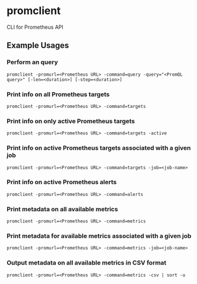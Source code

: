 # promclient
CLI for Prometheus API

## Example Usages

### Perform an query

```promclient -promurl=<Prometheus URL> -command=query -query="<PromQL query>" [-len=<duration>] [-step=<duration>]```

### Print info on all Prometheus targets

```promclient -promurl=<Prometheus URL> -command=targets```

### Print info on only active Prometheus targets

```promclient -promurl=<Prometheus URL> -command=targets -active```

### Print info on active Prometheus targets associated with a given job

```promclient -promurl=<Prometheus URL> -command=targets -job=<job-name>```

### Print info on active Prometheus alerts

```promclient -promurl=<Prometheus URL> -command=alerts```

### Print metadata on all available metrics

```promclient -promurl=<Prometheus URL> -command=metrics```

### Print metadata for available metrics associated with a given job

```promclient -promurl=<Prometheus URL> -command=metrics -job=<job-name>```

### Output metadata on all available metrics in CSV format

```promclient -promurl=<Prometheus URL> -command=metrics -csv | sort -u```

